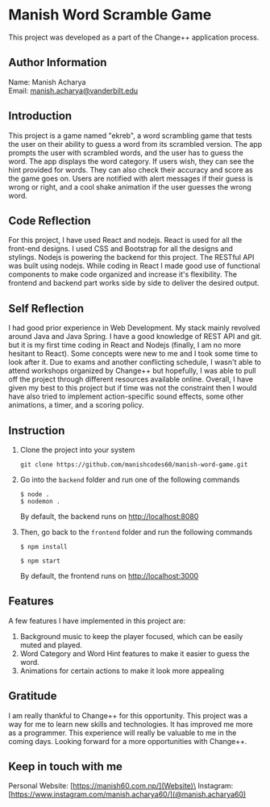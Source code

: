 # Manish Word Scramble Game

This project was developed as a part of the Change++ application process.

## Author Information

Name: Manish Acharya\
Email: manish.acharya@vanderbilt.edu

## Introduction

This project is a game named "ekreb", a word scrambling game that tests the user on their ability to guess a word from its scrambled version. The app prompts the user with scrambled words, and the user has to guess the word. The app displays the word category. If users wish, they can see the hint provided for words. They can also check their accuracy and score as the game goes on. Users are notified with alert messages if their guess is wrong or right, and a cool shake animation if the user guesses the wrong word.

## Code Reflection

For this project, I have used React and nodejs. React is used for all the front-end designs. I used CSS and Bootstrap for all the designs and stylings. Nodejs is powering the backend for this project. The RESTful API was built using nodejs. While coding in React I made good use of functional components to make code organized and increase it's flexibility. The frontend and backend part works side by side to deliver the desired output. 

## Self Reflection

I had good prior experience in Web Development. My stack mainly revolved around Java and Java Spring. I have a good  knowledge of REST API and git. but it is my first time coding in React and Nodejs (finally, I am no more hesitant to React). Some concepts were new to me and I took some time to look after it. Due to exams and another conflicting schedule, I wasn't able to attend workshops organized by Change++ but hopefully, I was able to pull off the project through different resources available online. Overall, I have given my best to this project but if time was not the constraint then I would have also tried to implement action-specific sound effects, some other animations, a timer, and a scoring policy. 

## Instruction

1. Clone the project into your system
   ```
   git clone https://github.com/manishcodes60/manish-word-game.git
   ```
   
2. Go into the `backend` folder and run one of the following commands
   ```
   $ node .
   $ nodemon .
   ```
   By default, the backend runs on [http://localhost:8080](http://localhost:8080)
   
4. Then, go back to the `frontend` folder and run the following commands
   ```
   $ npm install
   ```
   ```
   $ npm start
   ```
   By default, the frontend runs on [http://localhost:3000](http://localhost:3000)
   
## Features

A few features I have implemented in this project are:
1. Background music to keep the player focused, which can be easily muted and played.
2. Word Category and Word Hint features to make it easier to guess the word.
3. Animations for certain actions to make it look more appealing

## Gratitude

I am really thankful to Change++ for this opportunity. This project was a way for me to learn new skills and technologies. It has improved me more as a programmer. This experience will really be valuable to me in the coming days. Looking forward for a more opportunities with Change++.
   
## Keep in touch with me

Personal Website: [https://manish60.com.np/](Website)\
Instagram: [https://www.instagram.com/manish.acharya60/](@manish.acharya60)


